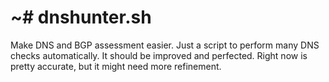 # ~# dnshunter.sh

Make DNS and BGP assessment easier. Just a script to perform many DNS checks
automatically. It should be improved and perfected. Right now is pretty 
accurate, but it might need more refinement.
